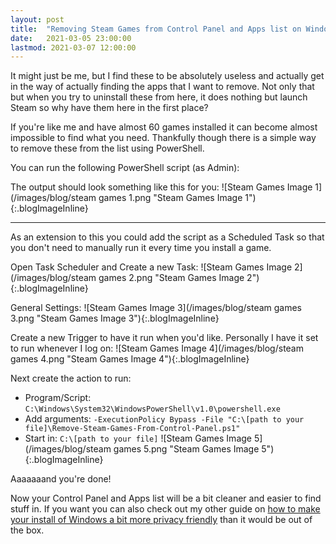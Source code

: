 ```yaml
---
layout: post
title:  "Removing Steam Games from Control Panel and Apps list on Windows"
date:   2021-03-05 23:00:00
lastmod: 2021-03-07 12:00:00
---
```


It might just be me, but I find these to be absolutely useless and actually get in the way of actually finding the apps that I want to remove. 
Not only that but when you try to uninstall these from here, it does nothing but launch Steam so why have them here in the first place?

If you're like me and have almost 60 games installed it can become almost impossible to find what you need.
Thankfully though there is a simple way to remove these from the list using PowerShell.

You can run the following PowerShell script (as Admin):
<script src="https://gist.github.com/CorruptComputer/731249641a93bbbd38b9a22dfd6d70e6.js"></script>

The output should look something like this for you:
![Steam Games Image 1](/images/blog/steam games 1.png "Steam Games Image 1"){:.blogImageInline}

<hr />

As an extension to this you could add the script as a Scheduled Task so that you don't need to manually run it every time you install a game. 

Open Task Scheduler and Create a new Task:
![Steam Games Image 2](/images/blog/steam games 2.png "Steam Games Image 2"){:.blogImageInline}

General Settings:
![Steam Games Image 3](/images/blog/steam games 3.png "Steam Games Image 3"){:.blogImageInline}

Create a new Trigger to have it run when you'd like. Personally I have it set to run whenever I log on:
![Steam Games Image 4](/images/blog/steam games 4.png "Steam Games Image 4"){:.blogImageInline}

Next create the action to run:
- Program/Script: `C:\Windows\System32\WindowsPowerShell\v1.0\powershell.exe`
- Add arguments: `-ExecutionPolicy Bypass -File "C:\[path to your file]\Remove-Steam-Games-From-Control-Panel.ps1"`
- Start in: `C:\[path to your file]`
![Steam Games Image 5](/images/blog/steam games 5.png "Steam Games Image 5"){:.blogImageInline}

Aaaaaaand you're done!

Now your Control Panel and Apps list will be a bit cleaner and easier to find stuff in. 
If you want you can also check out my other guide on [how to make your install of Windows a bit more privacy friendly](https://nickolas.gupton.xyz/2019/03/14/privacy-and-windows-10.html) than it would be out of the box.